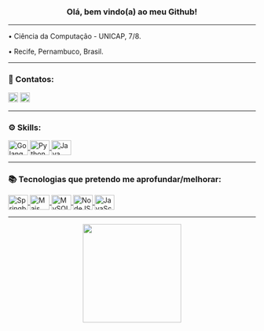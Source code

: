 

<div>
<h3 align="center">Olá, bem vindo(a) ao meu Github!</h3>
<hr>
<p>
• Ciência da Computação - UNICAP, 7/8.
</p>
<p> 
• Recife, Pernambuco, Brasil.
</p> 
</div>

<hr>  

<div style="display: inline_block">  
<p>
<strong><h3>📱 Contatos:</h3></strong>  
</p>  
<a href = "https://www.linkedin.com/in/joão-vitor-machado-b23a7820b/"> <img height="20" src = "https://img.shields.io/badge/LinkedIn-0077B5?style=for-the-badge&logo=linkedin&logoColor=white"></a> 
<a href = "mailto: joovitm@gmail.com"> <img height="20" src = "https://img.shields.io/badge/Gmail-D14836?style=for-the-badge&logo=gmail&logoColor=white"></a>
</div>

<div style="display: inline_block">  
<p>
  
<hr>  
  
<strong><h3>⚙️ Skills:</h3></strong> 
</p>  
  <a href="https://github.com/joovitor12">
  <img align="center" alt="Golang" height="30" width="40" src="https://cdn.jsdelivr.net/gh/devicons/devicon/icons/go/go-original-wordmark.svg">
  <img align="center" alt="Python" height="30" width="40" src="https://cdn.jsdelivr.net/gh/devicons/devicon/icons/python/python-original.svg">
  <img align="center" alt="Java" height="30" width="40" src="https://cdn.jsdelivr.net/gh/devicons/devicon/icons/java/java-original.svg" />
  </a>
</div>

<hr>  

<strong><h3>📚 Tecnologias que pretendo me aprofundar/melhorar:</h3></strong> 
</p>  
 <div align="">
  <a href="https://github.com/joovitor12">
  <img align="center" alt="Springboot" height="30" width="40" src="https://cdn.jsdelivr.net/gh/devicons/devicon/icons/spring/spring-original.svg">
  <img align="center" alt="Mais java!" height="30" width="40" src="https://cdn.jsdelivr.net/gh/devicons/devicon/icons/java/java-original.svg">
  <img align="center" alt="MySQL" height="30" width="40" src="https://cdn.jsdelivr.net/gh/devicons/devicon/icons/mysql/mysql-original-wordmark.svg">
  <img align="center" alt="NodeJS" height="30" width="40" src="https://cdn.jsdelivr.net/gh/devicons/devicon/icons/nodejs/nodejs-original.svg">
  <img align="center" alt="JavaScript" height="30" width="40" src="https://cdn.jsdelivr.net/gh/devicons/devicon/icons/javascript/javascript-original.svg">
  </a>
  </div>
</div>


<hr>  
  
<div align="center">
  <img height="200em" src="https://github-profile-summary-cards.vercel.app/api/cards/profile-details?username=joovitor12&theme=solarized_dark"/>
</div>

